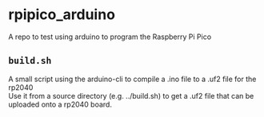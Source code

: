 # rpipico_arduino
A repo to test using arduino to program the Raspberry Pi Pico

## `build.sh`
A small script using the arduino-cli to compile a .ino file to a .uf2 file for the rp2040<br>
Use it from a source directory (e.g. ../build.sh) to get a .uf2 file that can be uploaded onto a rp2040 board.
